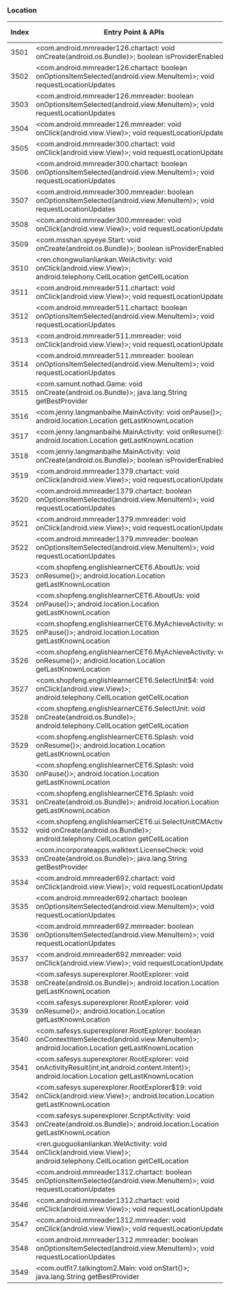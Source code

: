 ### Location
| Index | Entry Point & APIs | Screen shot | Resource id | Label |
| ------------- | ------------- | ------------- |-------------|-------------|
| 3501 | <com.android.mmreader126.chartact: void onCreate(android.os.Bundle)>; boolean isProviderEnabled | ![](D:\COSMOS\output\py\Drebin\VirusShare_Android_20130506\VirusShare_c03acfb29209c82a4b541332c9f83457\com.android.mmreader126.chartact.png) |  | |
| 3502 | <com.android.mmreader126.chartact: boolean onOptionsItemSelected(android.view.MenuItem)>; void requestLocationUpdates | ![](D:\COSMOS\output\py\Drebin\VirusShare_Android_20130506\VirusShare_c03acfb29209c82a4b541332c9f83457\com.android.mmreader126.chartact.png) |  | |
| 3503 | <com.android.mmreader126.mmreader: boolean onOptionsItemSelected(android.view.MenuItem)>; void requestLocationUpdates | ![](D:\COSMOS\output\py\Drebin\VirusShare_Android_20130506\VirusShare_c03acfb29209c82a4b541332c9f83457\com.android.mmreader126.mmreader.png) |  | |
| 3504 | <com.android.mmreader126.mmreader: void onClick(android.view.View)>; void requestLocationUpdates | ![](D:\COSMOS\output\py\Drebin\VirusShare_Android_20130506\VirusShare_c03acfb29209c82a4b541332c9f83457\com.android.mmreader126.mmreader.png) |  | |
| 3505 | <com.android.mmreader300.chartact: void onClick(android.view.View)>; void requestLocationUpdates | ![](D:\COSMOS\output\py\Drebin\VirusShare_Android_20130506\VirusShare_c05d900e109b1b80745cac7c3d06e92b\com.android.mmreader300.chartact.png) |  | |
| 3506 | <com.android.mmreader300.chartact: boolean onOptionsItemSelected(android.view.MenuItem)>; void requestLocationUpdates | ![](D:\COSMOS\output\py\Drebin\VirusShare_Android_20130506\VirusShare_c05d900e109b1b80745cac7c3d06e92b\com.android.mmreader300.chartact.png) |  | |
| 3507 | <com.android.mmreader300.mmreader: boolean onOptionsItemSelected(android.view.MenuItem)>; void requestLocationUpdates | ![](D:\COSMOS\output\py\Drebin\VirusShare_Android_20130506\VirusShare_c05d900e109b1b80745cac7c3d06e92b\com.android.mmreader300.mmreader.png) |  | |
| 3508 | <com.android.mmreader300.mmreader: void onClick(android.view.View)>; void requestLocationUpdates | ![](D:\COSMOS\output\py\Drebin\VirusShare_Android_20130506\VirusShare_c05d900e109b1b80745cac7c3d06e92b\com.android.mmreader300.mmreader.png) |  | |
| 3509 | <com.msshan.spyeye.Start: void onCreate(android.os.Bundle)>; boolean isProviderEnabled | ![](D:\COSMOS\output\py\Drebin\VirusShare_Android_20130506\VirusShare_c06e9fb025a04a1637c1cab3df38c3a2\com.msshan.spyeye.Start.png) |  | |
| 3510 | <ren.chongwulianliankan.WelActivity: void onClick(android.view.View)>; android.telephony.CellLocation getCellLocation | ![](D:\COSMOS\output\py\Drebin\VirusShare_Android_20130506\VirusShare_c08c558688276d9a7ad7867a6b77b6a5\ren.chongwulianliankan.WelActivity.png) |  | |
| 3511 | <com.android.mmreader511.chartact: void onClick(android.view.View)>; void requestLocationUpdates | ![](D:\COSMOS\output\py\Drebin\VirusShare_Android_20130506\VirusShare_c0e2e7c1758bd625ad6444beceb1d536\com.android.mmreader511.chartact.png) |  | |
| 3512 | <com.android.mmreader511.chartact: boolean onOptionsItemSelected(android.view.MenuItem)>; void requestLocationUpdates | ![](D:\COSMOS\output\py\Drebin\VirusShare_Android_20130506\VirusShare_c0e2e7c1758bd625ad6444beceb1d536\com.android.mmreader511.chartact.png) |  | |
| 3513 | <com.android.mmreader511.mmreader: void onClick(android.view.View)>; void requestLocationUpdates | ![](D:\COSMOS\output\py\Drebin\VirusShare_Android_20130506\VirusShare_c0e2e7c1758bd625ad6444beceb1d536\com.android.mmreader511.mmreader.png) |  | |
| 3514 | <com.android.mmreader511.mmreader: boolean onOptionsItemSelected(android.view.MenuItem)>; void requestLocationUpdates | ![](D:\COSMOS\output\py\Drebin\VirusShare_Android_20130506\VirusShare_c0e2e7c1758bd625ad6444beceb1d536\com.android.mmreader511.mmreader.png) |  | |
| 3515 | <com.samunt.nothad.Game: void onCreate(android.os.Bundle)>; java.lang.String getBestProvider | ![](D:\COSMOS\output\py\Drebin\VirusShare_Android_20130506\VirusShare_c16fea7c3125b73cf7451794b29762f5\com.samunt.nothad.Game.png) |  | |
| 3516 | <com.jenny.langmanbaihe.MainActivity: void onPause()>; android.location.Location getLastKnownLocation | ![](D:\COSMOS\output\py\Drebin\VirusShare_Android_20130506\VirusShare_c1a691b92b01ff47879102245e21dd99\com.jenny.langmanbaihe.MainActivity.png) |  | |
| 3517 | <com.jenny.langmanbaihe.MainActivity: void onResume()>; android.location.Location getLastKnownLocation | ![](D:\COSMOS\output\py\Drebin\VirusShare_Android_20130506\VirusShare_c1a691b92b01ff47879102245e21dd99\com.jenny.langmanbaihe.MainActivity.png) |  | |
| 3518 | <com.jenny.langmanbaihe.MainActivity: void onCreate(android.os.Bundle)>; boolean isProviderEnabled | ![](D:\COSMOS\output\py\Drebin\VirusShare_Android_20130506\VirusShare_c1a691b92b01ff47879102245e21dd99\com.jenny.langmanbaihe.MainActivity.png) |  | |
| 3519 | <com.android.mmreader1379.chartact: void onClick(android.view.View)>; void requestLocationUpdates | ![](D:\COSMOS\output\py\Drebin\VirusShare_Android_20130506\VirusShare_c1dce3b073d8f87b11171812cabd82a1\com.android.mmreader1379.chartact.png) |  | |
| 3520 | <com.android.mmreader1379.chartact: boolean onOptionsItemSelected(android.view.MenuItem)>; void requestLocationUpdates | ![](D:\COSMOS\output\py\Drebin\VirusShare_Android_20130506\VirusShare_c1dce3b073d8f87b11171812cabd82a1\com.android.mmreader1379.chartact.png) |  | |
| 3521 | <com.android.mmreader1379.mmreader: void onClick(android.view.View)>; void requestLocationUpdates | ![](D:\COSMOS\output\py\Drebin\VirusShare_Android_20130506\VirusShare_c1dce3b073d8f87b11171812cabd82a1\com.android.mmreader1379.mmreader.png) |  | |
| 3522 | <com.android.mmreader1379.mmreader: boolean onOptionsItemSelected(android.view.MenuItem)>; void requestLocationUpdates | ![](D:\COSMOS\output\py\Drebin\VirusShare_Android_20130506\VirusShare_c1dce3b073d8f87b11171812cabd82a1\com.android.mmreader1379.mmreader.png) |  | |
| 3523 | <com.shopfeng.englishlearnerCET6.AboutUs: void onResume()>; android.location.Location getLastKnownLocation | ![](D:\COSMOS\output\py\Drebin\VirusShare_Android_20130506\VirusShare_c26af0ef61a608f72bcce102ccc88558\com.shopfeng.englishlearnerCET6.AboutUs.png) |  | |
| 3524 | <com.shopfeng.englishlearnerCET6.AboutUs: void onPause()>; android.location.Location getLastKnownLocation | ![](D:\COSMOS\output\py\Drebin\VirusShare_Android_20130506\VirusShare_c26af0ef61a608f72bcce102ccc88558\com.shopfeng.englishlearnerCET6.AboutUs.png) |  | |
| 3525 | <com.shopfeng.englishlearnerCET6.MyAchieveActivity: void onPause()>; android.location.Location getLastKnownLocation | ![](D:\COSMOS\output\py\Drebin\VirusShare_Android_20130506\VirusShare_c26af0ef61a608f72bcce102ccc88558\com.shopfeng.englishlearnerCET6.MyAchieveActivity.png) |  | |
| 3526 | <com.shopfeng.englishlearnerCET6.MyAchieveActivity: void onResume()>; android.location.Location getLastKnownLocation | ![](D:\COSMOS\output\py\Drebin\VirusShare_Android_20130506\VirusShare_c26af0ef61a608f72bcce102ccc88558\com.shopfeng.englishlearnerCET6.MyAchieveActivity.png) |  | |
| 3527 | <com.shopfeng.englishlearnerCET6.SelectUnit$4: void onClick(android.view.View)>; android.telephony.CellLocation getCellLocation | ![](D:\COSMOS\output\py\Drebin\VirusShare_Android_20130506\VirusShare_c26af0ef61a608f72bcce102ccc88558\com.shopfeng.englishlearnerCET6.SelectUnit.png) | {'2131427392': <sensitive_component.SensitiveComponent.SensitiveView object at 0x000001D8DEF879B0>} | |
| 3528 | <com.shopfeng.englishlearnerCET6.SelectUnit: void onCreate(android.os.Bundle)>; android.telephony.CellLocation getCellLocation | ![](D:\COSMOS\output\py\Drebin\VirusShare_Android_20130506\VirusShare_c26af0ef61a608f72bcce102ccc88558\com.shopfeng.englishlearnerCET6.SelectUnit.png) |  | |
| 3529 | <com.shopfeng.englishlearnerCET6.Splash: void onResume()>; android.location.Location getLastKnownLocation | ![](D:\COSMOS\output\py\Drebin\VirusShare_Android_20130506\VirusShare_c26af0ef61a608f72bcce102ccc88558\com.shopfeng.englishlearnerCET6.Splash.png) |  | |
| 3530 | <com.shopfeng.englishlearnerCET6.Splash: void onPause()>; android.location.Location getLastKnownLocation | ![](D:\COSMOS\output\py\Drebin\VirusShare_Android_20130506\VirusShare_c26af0ef61a608f72bcce102ccc88558\com.shopfeng.englishlearnerCET6.Splash.png) |  | |
| 3531 | <com.shopfeng.englishlearnerCET6.Splash: void onCreate(android.os.Bundle)>; android.location.Location getLastKnownLocation | ![](D:\COSMOS\output\py\Drebin\VirusShare_Android_20130506\VirusShare_c26af0ef61a608f72bcce102ccc88558\com.shopfeng.englishlearnerCET6.Splash.png) |  | |
| 3532 | <com.shopfeng.englishlearnerCET6.ui.SelectUnitCMActivity: void onCreate(android.os.Bundle)>; android.telephony.CellLocation getCellLocation | ![](D:\COSMOS\output\py\Drebin\VirusShare_Android_20130506\VirusShare_c26af0ef61a608f72bcce102ccc88558\com.shopfeng.englishlearnerCET6.ui.SelectUnitCMActivity.png) |  | |
| 3533 | <com.incorporateapps.walktext.LicenseCheck: void onCreate(android.os.Bundle)>; java.lang.String getBestProvider | ![](D:\COSMOS\output\py\Drebin\VirusShare_Android_20130506\VirusShare_c3a0f5d584cc2c3221bbd79486578208\com.incorporateapps.walktext.LicenseCheck.png) |  | |
| 3534 | <com.android.mmreader692.chartact: void onClick(android.view.View)>; void requestLocationUpdates | ![](D:\COSMOS\output\py\Drebin\VirusShare_Android_20130506\VirusShare_c442937dd9b1308faca2809ddfc159ec\com.android.mmreader692.chartact.png) |  | |
| 3535 | <com.android.mmreader692.chartact: boolean onOptionsItemSelected(android.view.MenuItem)>; void requestLocationUpdates | ![](D:\COSMOS\output\py\Drebin\VirusShare_Android_20130506\VirusShare_c442937dd9b1308faca2809ddfc159ec\com.android.mmreader692.chartact.png) |  | |
| 3536 | <com.android.mmreader692.mmreader: boolean onOptionsItemSelected(android.view.MenuItem)>; void requestLocationUpdates | ![](D:\COSMOS\output\py\Drebin\VirusShare_Android_20130506\VirusShare_c442937dd9b1308faca2809ddfc159ec\com.android.mmreader692.mmreader.png) |  | |
| 3537 | <com.android.mmreader692.mmreader: void onClick(android.view.View)>; void requestLocationUpdates | ![](D:\COSMOS\output\py\Drebin\VirusShare_Android_20130506\VirusShare_c442937dd9b1308faca2809ddfc159ec\com.android.mmreader692.mmreader.png) |  | |
| 3538 | <com.safesys.superexplorer.RootExplorer: void onCreate(android.os.Bundle)>; android.location.Location getLastKnownLocation | ![](D:\COSMOS\output\py\Drebin\VirusShare_Android_20130506\VirusShare_c44d3fb8138794abb6385abdb535f6dc\com.safesys.superexplorer.RootExplorer.png) |  | |
| 3539 | <com.safesys.superexplorer.RootExplorer: void onResume()>; android.location.Location getLastKnownLocation | ![](D:\COSMOS\output\py\Drebin\VirusShare_Android_20130506\VirusShare_c44d3fb8138794abb6385abdb535f6dc\com.safesys.superexplorer.RootExplorer.png) |  | |
| 3540 | <com.safesys.superexplorer.RootExplorer: boolean onContextItemSelected(android.view.MenuItem)>; android.location.Location getLastKnownLocation | ![](D:\COSMOS\output\py\Drebin\VirusShare_Android_20130506\VirusShare_c44d3fb8138794abb6385abdb535f6dc\com.safesys.superexplorer.RootExplorer.png) |  | |
| 3541 | <com.safesys.superexplorer.RootExplorer: void onActivityResult(int,int,android.content.Intent)>; android.location.Location getLastKnownLocation | ![](D:\COSMOS\output\py\Drebin\VirusShare_Android_20130506\VirusShare_c44d3fb8138794abb6385abdb535f6dc\com.safesys.superexplorer.RootExplorer.png) |  | |
| 3542 | <com.safesys.superexplorer.RootExplorer$19: void onClick(android.view.View)>; android.location.Location getLastKnownLocation | ![](D:\COSMOS\output\py\Drebin\VirusShare_Android_20130506\VirusShare_c44d3fb8138794abb6385abdb535f6dc\com.safesys.superexplorer.RootExplorer.png) |  | |
| 3543 | <com.safesys.superexplorer.ScriptActivity: void onCreate(android.os.Bundle)>; android.location.Location getLastKnownLocation | ![](D:\COSMOS\output\py\Drebin\VirusShare_Android_20130506\VirusShare_c44d3fb8138794abb6385abdb535f6dc\com.safesys.superexplorer.ScriptActivity.png) |  | |
| 3544 | <ren.guoguolianliankan.WelActivity: void onClick(android.view.View)>; android.telephony.CellLocation getCellLocation | ![](D:\COSMOS\output\py\Drebin\VirusShare_Android_20130506\VirusShare_c48be28ae6f6f87d93f5585fc3cc84fb\ren.guoguolianliankan.WelActivity.png) |  | |
| 3545 | <com.android.mmreader1312.chartact: boolean onOptionsItemSelected(android.view.MenuItem)>; void requestLocationUpdates | ![](D:\COSMOS\output\py\Drebin\VirusShare_Android_20130506\VirusShare_c622d558e1827fa096336cea9c1e16eb\com.android.mmreader1312.chartact.png) |  | |
| 3546 | <com.android.mmreader1312.chartact: void onClick(android.view.View)>; void requestLocationUpdates | ![](D:\COSMOS\output\py\Drebin\VirusShare_Android_20130506\VirusShare_c622d558e1827fa096336cea9c1e16eb\com.android.mmreader1312.chartact.png) |  | |
| 3547 | <com.android.mmreader1312.mmreader: void onClick(android.view.View)>; void requestLocationUpdates | ![](D:\COSMOS\output\py\Drebin\VirusShare_Android_20130506\VirusShare_c622d558e1827fa096336cea9c1e16eb\com.android.mmreader1312.mmreader.png) |  | |
| 3548 | <com.android.mmreader1312.mmreader: boolean onOptionsItemSelected(android.view.MenuItem)>; void requestLocationUpdates | ![](D:\COSMOS\output\py\Drebin\VirusShare_Android_20130506\VirusShare_c622d558e1827fa096336cea9c1e16eb\com.android.mmreader1312.mmreader.png) |  | |
| 3549 | <com.outfit7.talkingtom2.Main: void onStart()>; java.lang.String getBestProvider | ![](D:\COSMOS\output\py\Drebin\VirusShare_Android_20130506\VirusShare_c7d0f0796303f234e14f28aef7009790\com.outfit7.talkingtom2.Main.png) |  | |
